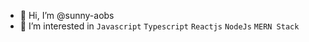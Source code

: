 - 👋 Hi, I’m @sunny-aobs
- 👀 I’m interested in `Javascript` `Typescript` `Reactjs` `NodeJs` `MERN Stack`

<!---
sunny-aobs/sunny-aobs is a ✨ special ✨ repository because its `README.md` (this file) appears on your GitHub profile.
You can click the Preview link to take a look at your changes.
--->
